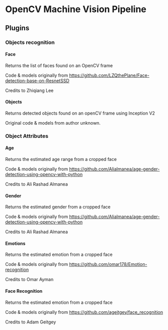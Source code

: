 # OpenCV Machine Vision Pipeline

## Plugins

### Objects recognition

#### Face

Returns the list of faces found on an OpenCV frame

Code & models originally from https://github.com/LZQthePlane/Face-detection-base-on-ResnetSSD

Credits to Zhiqiang Lee


#### Objects

Returns detected objects found on an openCV frame using Inception V2

Original code & models from author unknown.


### Object Attributes

#### Age

Returns the estimated age range from a cropped face

Code & models originally from https://github.com/Alialmanea/age-gender-detection-using-opencv-with-python

Credits to Ali Rashad Almanea

#### Gender

Returns the estimated gender from a cropped face

Code & models originally from https://github.com/Alialmanea/age-gender-detection-using-opencv-with-python

Credits to Ali Rashad Almanea


#### Emotions

Returns the estimated emotion from a cropped face

Code & models originally from https://github.com/omar178/Emotion-recognition

Credits to Omar Ayman


#### Face Recognition

Returns the estimated emotion from a cropped face

Code & models originally from https://github.com/ageitgey/face_recognition

Credits to Adam Geitgey